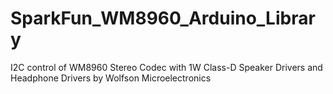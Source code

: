 # SparkFun_WM8960_Arduino_Library
I2C control of WM8960 Stereo Codec with 1W Class-D Speaker Drivers and Headphone Drivers by Wolfson Microelectronics
